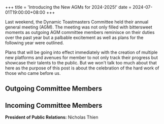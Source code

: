 +++
title = 'Introducing the New AGMs for 2024-2025!'
date = 2024-07-01T19:00:00+08:00
+++

Last weekend, the Dynamic Toastmasters Committee held their annual general meeting (AGM). The meeting was not only filled with bittersweet moments as outgoing AGM committee members reminisce on their duties over the past year but a palbable excitement as well as plans for the following year were outlined.

Plans that will be going into effect immediately with the creation of multiple new platforms and avenues for member to not only track their progress but showcase their talents to the public. But we won't talk too much about that here as the purpose of this post is about the celebration of the hard work of those who came before us.

## Outgoing Committee Members


## Incoming Committee Members
**President of Public Relations:** Nicholas Thien